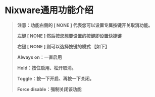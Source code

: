 # Nixware通用功能介绍



> **注意：功能右侧的 \[ NONE ] 代表您可以设置专属按键开关取消功能。**
>
> **左键 \[ NONE ] 然后按您想要设置的按键即设置快捷键**
>
> **右键 \[ NONE ] 则可以选择按键的模式 【如下】**
>
> **Always on：一直启用**
>
> **Hold：按住启用、松开取消。**
>
> **Toggle：按一下开启、再按一下关闭。**
>
> **Force disable：强制关闭该功能**

